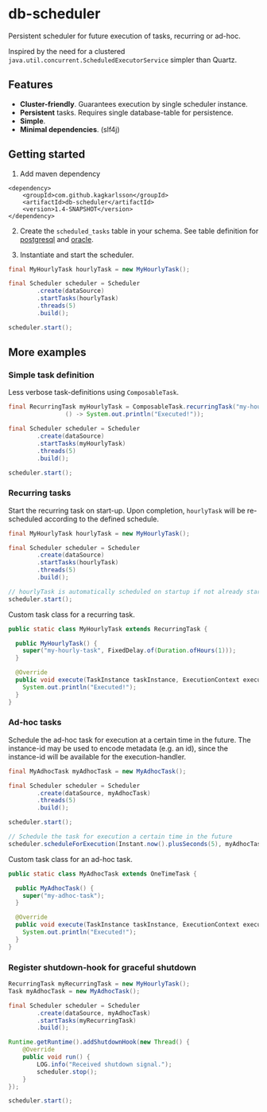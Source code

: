 # db-scheduler

Persistent scheduler for future execution of tasks, recurring or ad-hoc.

Inspired by the need for a clustered `java.util.concurrent.ScheduledExecutorService` simpler than Quartz.

## Features

* **Cluster-friendly**. Guarantees execution by single scheduler instance.
* **Persistent** tasks. Requires single database-table for persistence.
* **Simple**.
* **Minimal dependencies**. (slf4j)

## Getting started

1. Add maven dependency
```
<dependency>
    <groupId>com.github.kagkarlsson</groupId>
  	<artifactId>db-scheduler</artifactId>
  	<version>1.4-SNAPSHOT</version>
</dependency>
```

2. Create the `scheduled_tasks` table in your schema. See table definition for [postgresql](https://github.com/kagkarlsson/db-scheduler/blob/master/src/test/resources/postgresql_tables.sql) and [oracle](https://github.com/kagkarlsson/db-scheduler/blob/master/src/test/resources/oracle_tables.sql).

3. Instantiate and start the scheduler.

```java
final MyHourlyTask hourlyTask = new MyHourlyTask();

final Scheduler scheduler = Scheduler
        .create(dataSource)
        .startTasks(hourlyTask)
        .threads(5)
        .build();

scheduler.start();
```

## More examples

### Simple task definition

Less verbose task-definitions using `ComposableTask`.

```java
final RecurringTask myHourlyTask = ComposableTask.recurringTask("my-hourly-task", FixedDelay.of(ofHours(1)),
                () -> System.out.println("Executed!"));

final Scheduler scheduler = Scheduler
        .create(dataSource)
        .startTasks(myHourlyTask)
        .threads(5)
        .build();

scheduler.start();
```

### Recurring tasks

Start the recurring task on start-up. Upon completion, `hourlyTask` will be re-scheduled according to the defined schedule.

```java
final MyHourlyTask hourlyTask = new MyHourlyTask();

final Scheduler scheduler = Scheduler
        .create(dataSource)
        .startTasks(hourlyTask)
        .threads(5)
        .build();

// hourlyTask is automatically scheduled on startup if not already started (i.e. in the db)
scheduler.start();
```

Custom task class for a recurring task.

```java
public static class MyHourlyTask extends RecurringTask {

  public MyHourlyTask() {
    super("my-hourly-task", FixedDelay.of(Duration.ofHours(1)));
  }

  @Override
  public void execute(TaskInstance taskInstance, ExecutionContext executionContext) {
    System.out.println("Executed!");
  }
}
```



### Ad-hoc tasks

Schedule the ad-hoc task for execution at a certain time in the future. The instance-id may be used to encode metadata (e.g. an id), since the instance-id will be available for the execution-handler.

```java
final MyAdhocTask myAdhocTask = new MyAdhocTask();

final Scheduler scheduler = Scheduler
        .create(dataSource, myAdhocTask)
        .threads(5)
        .build();

scheduler.start();

// Schedule the task for execution a certain time in the future
scheduler.scheduleForExecution(Instant.now().plusSeconds(5), myAdhocTask.instance("1045"));
```

Custom task class for an ad-hoc task.

```java
public static class MyAdhocTask extends OneTimeTask {

  public MyAdhocTask() {
    super("my-adhoc-task");
  }

  @Override
  public void execute(TaskInstance taskInstance, ExecutionContext executionContext) {
    System.out.println("Executed!");
  }
}
```


### Register shutdown-hook for graceful shutdown

```java
RecurringTask myRecurringTask = new MyHourlyTask();
Task myAdhocTask = new MyAdhocTask();

final Scheduler scheduler = Scheduler
        .create(dataSource, myAdhocTask)
        .startTasks(myRecurringTask)
        .build();

Runtime.getRuntime().addShutdownHook(new Thread() {
    @Override
    public void run() {
        LOG.info("Received shutdown signal.");
        scheduler.stop();
    }
});

scheduler.start();
```

